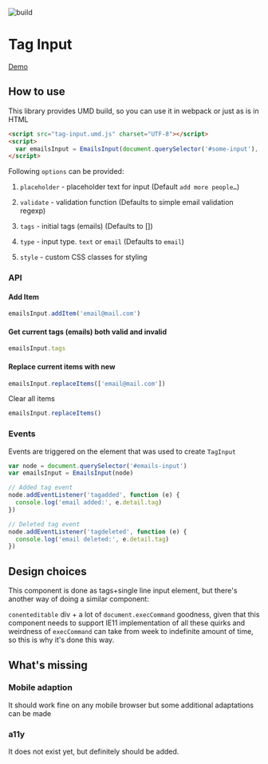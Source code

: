 ![build](https://github.com/arusanov/tag-input/workflows/Node.js%20CI/badge.svg)

# Tag Input

[Demo](https://arusanov.github.io/tag-input/)

## How to use

This library provides UMD build, so you can use it in webpack or just as is in HTML

```html
<script src="tag-input.umd.js" charset="UTF-8"></script>
<script>
  var emailsInput = EmailsInput(document.querySelector('#some-input'), options)
</script>
```

Following `options` can be provided:

1. `placeholder` - placeholder text for input (Default `add more people…`)

2. `validate` - validation function (Defaults to simple email validation regexp)

3. `tags` - initial tags (emails) (Defaults to [])

4. `type` - input type. `text` or `email` (Defaults to `email`)

5. `style` - custom CSS classes for styling

### API

#### Add Item

```js
emailsInput.addItem('email@mail.com')
```

#### Get current tags (emails) both valid and invalid

```js
emailsInput.tags
```

#### Replace current items with new

```js
emailsInput.replaceItems(['email@mail.com'])
```

Clear all items

```js
emailsInput.replaceItems()
```

### Events

Events are triggered on the element that was used to create `TagInput`

```js
var node = document.querySelector('#emails-input')
var emailsInput = EmailsInput(node)

// Added tag event
node.addEventListener('tagadded', function (e) {
  console.log('email added:', e.detail.tag)
})

// Deleted tag event
node.addEventListener('tagdeleted', function (e) {
  console.log('email deleted:', e.detail.tag)
})
```

## Design choices

This component is done as tags+single line input element,
but there's another way of doing a similar component:

`conenteditable` div + a lot of `document.execCommand` goodness,
given that this component needs to support IE11 implementation of
all these quirks and weirdness of `execCommand` can take from week to indefinite amount of time,
so this is why it's done this way.

## What's missing

### Mobile adaption

It should work fine on any mobile browser but some additional adaptations can be made

### a11y

It does not exist yet, but definitely should be added.


